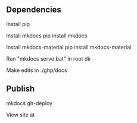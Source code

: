 ## Dependencies

Install pip

Install mkdocs
pip install mkdocs

Install mkdocs-material
pip install mkdocs-material

Run "mkdocs serve.bat" in root dir

Make edits in ./ghp/docs

## Publish
mkdocs gh-deploy

View site at